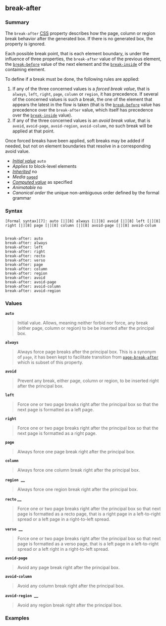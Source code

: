 ## break-after



### Summary

The `break-after` [CSS][0] property describes how the page, column or region break behavior after the generated box. If there is no generated box, the property is ignored.

Each possible break point, that is each element boundary, is under the influence of three properties, the `break-after` value of the previous element, the [`break-before`][1] value of the next element and the [`break-inside`][2] of the containing element.

To define if a break must be done, the following rules are applied:

1. If any of the three concerned values is a _forced break value_, that is `always`, `left`, `right`, `page`, `column` or `region`, it has precedence. If several of the concerned values is such a break, the one of the element that appears the latest in the flow is taken (that is the [`break-before`][1] value has precedence over the `break-after` value, which itself has precedence over the [`break-inside`][2] value).
2. If any of the three concerned values is an _avoid break value_, that is `avoid`, `avoid-page`, `avoid-region`, `avoid-column`, no such break will be applied at that point.

Once forced breaks have been applied, soft breaks may be added if needed, but not on element boundaries that resolve in a corresponding avoid value.

* _[Initial value][3]_ `auto` 
* _Applies to_ block-level elements 
* _[Inherited][4]_ no 
* _Media_ [`paged`][5] 
* _[Computed value][6]_ as specified 
* _Animatable_ no 
* _Canonical order_ the unique non-ambiguous order defined by the formal grammar

### Syntax

    [Formal syntax][7]: auto [|][8] always [|][8] avoid [|][8] left [|][8] right [|][8] page [|][8] column [|][8] avoid-page [|][8] avoid-colum
    

    break-after: auto
    break-after: always
    break-after: left
    break-after: right
    break-after: recto
    break-after: verso
    break-after: page
    break-after: column
    break-after: region
    break-after: avoid
    break-after: avoid-page
    break-after: avoid-column
    break-after: avoid-region
    

### Values

**`auto`**

> Initial value. Allows, meaning neither forbid nor force, any break (either page, column or region) to be be inserted after the principal box.

**`always`**

> Always force page breaks after the principal box. This is a synonym of `page`, it has been kept to facilitate transition from [`page-break-after`][9] which is subset of this property.

**`avoid`**

> Prevent any break, either page, column or region, to be inserted right after the principal box.

**`left`**

> Force one or two page breaks right after the principal box so that the next page is formatted as a left page.

**`right`**

> Force one or two page breaks right after the principal box so that the next page is formatted as a right page.

**`page`**

> Always force one page break right after the principal box.

**`column`**

> Always force one column break right after the principal box.

**`region `__**

> Always force one region break right after the principal box.

**`recto` __**

> Force one or two page breaks right after the principal box so that next page is formatted as a recto page, that is a right page in a left-to-right spread or a left page in a right-to-left spread.

**`verso `__**

> Force one or two page breaks right after the principal box so that next page is formatted as a verso page, that is a left page in a left-to-right spread or a left right in a right-to-left spread.

**`avoid-page`**

> Avoid any page break right after the principal box.

**`avoid-column`**

> Avoid any column break right after the principal box.

**`avoid-region `__**

> Avoid any region break right after the principal box.

### Examples


[0]: https://developer.mozilla.org/en/docs/CSS
[1]: https://developer.mozilla.org/en/docs/Web/CSS/break-before "The break-before CSS property describes how the page, column or region break behavior before the generated box. If there is no generated box, the property is ignored."
[2]: https://developer.mozilla.org/en/docs/Web/CSS/break-inside "The documentation about this has not yet been written; please consider contributing!"
[3]: https://developer.mozilla.org/en/docs/CSS/initial_value
[4]: https://developer.mozilla.org/en/docs/CSS/inheritance
[5]: https://developer.mozilla.org/en/docs/CSS/@media#Media_groups
[6]: https://developer.mozilla.org/en/docs/CSS/computed_value
[7]: https://developer.mozilla.org/en/docs/CSS/Value_definition_syntax "CSS/Value_definition_syntax"
[8]: https://developer.mozilla.org/en/docs/CSS/Value_definition_syntax#Single_bar "Single bar: The two entities are optional, but exactly one must be present."
[9]: https://developer.mozilla.org/en/docs/Web/CSS/page-break-after "The page-break-after CSS property adjusts page breaks after the current element."